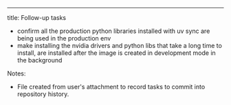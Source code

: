 ---
title: Follow-up tasks

- confirm all the production python libraries installed with uv sync are being used in the production env
- make installing the nvidia drivers and python libs that take a long time to install, are installed after the image is created in development mode in the background

Notes:
- File created from user's attachment to record tasks to commit into repository history.
